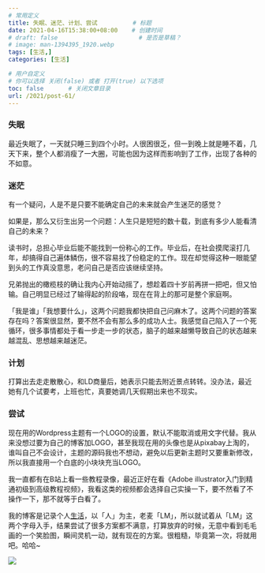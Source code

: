 ```yaml
---
# 常用定义
title: 失眠、迷茫、计划、尝试          # 标题
date: 2021-04-16T15:38:00+08:00    # 创建时间
# draft: false                       # 是否是草稿？
# image: man-1394395_1920.webp
tags: [生活,]
categories: [生活]

# 用户自定义
# 你可以选择 关闭(false) 或者 打开(true) 以下选项
toc: false       # 关闭文章目录
url: /2021/post-61/ 
---
```


### 失眠

最近失眠了，一天就只睡三到四个小时。人很困很乏，但一到晚上就是睡不着，几天下来，整个人都消瘦了一大圈，可能也因为这样而影响到了工作，出现了各种的不如意。

### 迷茫

有一个疑问，人是不是只要不能确定自己的未来就会产生迷茫的感觉？

如果是，那么又衍生出另一个问题：人生只是短短的数十载，到底有多少人能看清自己的未来？

读书时，总担心毕业后能不能找到一份称心的工作。毕业后，在社会摸爬滚打几年，却搞得自己遍体鳞伤，很不容易找了份稳定的工作。现在却觉得这种一眼能望到头的工作真没意思，老问自己是否应该继续坚持。

兄弟抛出的橄榄枝的确让我内心开始动摇了，想趁着四十岁前再拼一把吧，但又怕输。自己明显已经过了输得起的阶段咯，现在在背上的那可是整个家庭啊。

「我是谁」「我想要什么」，这两个问题我都快把自己问麻木了。这两个问题的答案存在吗？答案很显然，要不然不会有那么多的成功人士。我感觉自己陷入了一个死循环，很多事情都处于看一步走一步的状态，脑子的越来越懒导致自己的状态越来越混乱、思想越来越迷茫。

### 计划

打算出去走走散散心，和LD商量后，她表示只能去附近景点转转。没办法，最近她有几个试要考，上班也忙，真要她调几天假期出来也不现实。

### 尝试

现在用的Wordpress主题有一个LOGO的设置，默认不能取消或用文字代替。我从来没想过要为自己的博客加LOGO，甚至我现在用的头像也是从pixabay上淘的，谁叫自己不会设计，主题的源码我也不想动，避免以后更新主题时又要重新修改，所以我直接用一个白底的小块块充当LOGO。

我一直都有在B站上看一些教程录像，最近正好在看《Adobe illustrator入门到精通初级到高级教程视频》，我看这类的视频都会选择自己实操一下，要不然看了不操作一下，那不就等于白看了。

我的博客是记录个人[生活](生活.md)，以「人」为主，老麦「LM」，所以就试着从「LM」这两个字母入手，结果尝试了很多方案都不满意，打算放弃的时候，无意中看到毛毛画的一个笑脸图，瞬间灵机一动，就有现在的方案。很粗糙，毕竟第一次，将就用吧。哈哈~

![](https://sdn.qylao.com/laomai/2023/02/27/163fc329584d25-1.webp)